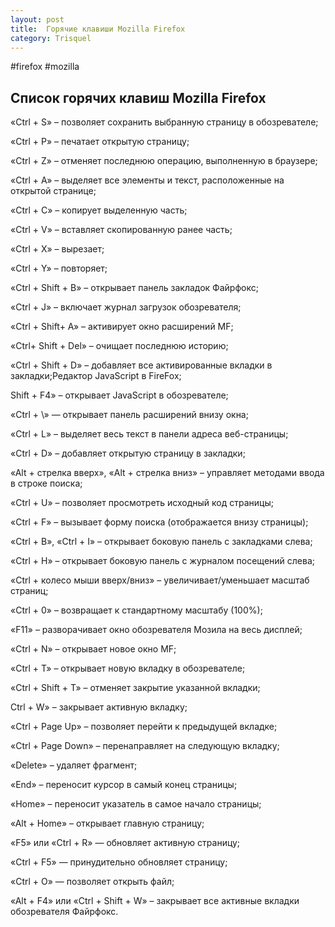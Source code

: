 ```yaml
---
layout: post
title:  Горячие клавиши Mozilla Firefox
category: Trisquel
---
```

#firefox #mozilla

## Список горячих клавиш Mozilla Firefox

«Ctrl + S» – позволяет сохранить выбранную страницу в обозревателе;

«Ctrl + P» – печатает открытую страницу;

«Ctrl + Z» – отменяет последнюю операцию, выполненную в браузере;

«Ctrl + A» – выделяет все элементы и текст, расположенные на открытой странице;

«Ctrl + C» – копирует выделенную часть;

«Ctrl + V» – вставляет скопированную ранее часть;

«Ctrl + X» – вырезает;

«Ctrl + Y» – повторяет;

«Ctrl + Shift + B» – открывает панель закладок Файрфокс;

«Ctrl + J» – включает журнал загрузок обозревателя;

«Ctrl + Shift+ A» – активирует окно расширений MF;

«Ctrl+ Shift + Del» – очищает последнюю историю;

«Ctrl + Shift + D» – добавляет все активированные вкладки в закладки;Редактор JavaScript в FireFox;

Shift + F4» – открывает JavaScript в обозревателе;

«Ctrl + \» — открывает панель расширений внизу окна;

«Ctrl + L» – выделяет весь текст в панели адреса веб-страницы;

«Ctrl + D» – добавляет открытую страницу в закладки;

«Alt + стрелка вверх», «Alt + стрелка вниз» – управляет методами ввода в строке поиска;

«Ctrl + U» – позволяет просмотреть исходный код страницы;

«Ctrl + F» – вызывает форму поиска (отображается внизу страницы);

«Ctrl + B», «Ctrl + I» – открывает боковую панель с закладками слева;

«Ctrl + H» – открывает боковую панель с журналом посещений слева;

«Ctrl + колесо мыши вверх/вниз» – увеличивает/уменьшает масштаб страниц;

«Ctrl + 0» – возвращает к стандартному масштабу (100%);

«F11» – разворачивает окно обозревателя Мозила на весь дисплей;

«Ctrl + N» – открывает новое окно MF;

«Ctrl + T» – открывает новую вкладку в обозревателе;

«Ctrl + Shift + T» – отменяет закрытие указанной вкладки;

Ctrl + W» – закрывает активную вкладку;

«Ctrl + Page Up» – позволяет перейти к предыдущей вкладке;

«Ctrl + Page Down» – перенаправляет на следующую вкладку;

 «Delete» – удаляет фрагмент;

«End» – переносит курсор в самый конец страницы;

«Home» – переносит указатель в самое начало страницы;

«Alt + Home» – открывает главную страницу;

«F5» или «Ctrl + R» — обновляет активную страницу;

«Ctrl + F5» — принудительно обновляет страницу;

«Ctrl + O» — позволяет открыть файл;

«Alt + F4» или «Ctrl + Shift + W» – закрывает все активные вкладки обозревателя Файрфокс.